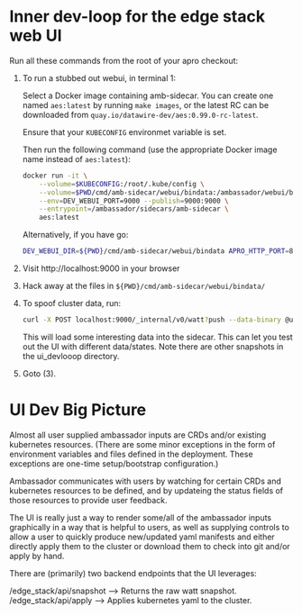 # Inner dev-loop for the edge stack web UI

Run all these commands from the root of your apro checkout:

1. To run a stubbed out webui, in terminal 1:

   Select a Docker image containing amb-sidecar.  You can create one
   named `aes:latest` by running `make images`, or the latest RC can
   be downloaded from `quay.io/datawire-dev/aes:0.99.0-rc-latest`.
   
   Ensure that your `KUBECONFIG` environmet variable is set.

   Then run the following command (use the appropriate Docker image
   name instead of `aes:latest`):

   ```sh
   docker run -it \
       --volume=$KUBECONFIG:/root/.kube/config \
       --volume=$PWD/cmd/amb-sidecar/webui/bindata:/ambassador/webui/bindata \
       --env=DEV_WEBUI_PORT=9000 --publish=9000:9000 \
       --entrypoint=/ambassador/sidecars/amb-sidecar \
       aes:latest
   ```

   Alternatively, if you have go:

   ```sh
   DEV_WEBUI_DIR=${PWD}/cmd/amb-sidecar/webui/bindata APRO_HTTP_PORT=8501 DEV_WEBUI_PORT=9000 go run ./cmd/amb-sidecar
   ```

2. Visit http://localhost:9000 in your browser

3. Hack away at the files in `${PWD}/cmd/amb-sidecar/webui/bindata/`

4. To spoof cluster data, run:

   ```sh
   curl -X POST localhost:9000/_internal/v0/watt?push --data-binary @ui_devloop/snapshot.yaml
   ```

   This will load some interesting data into the sidecar. This can let
   you test out the UI with different data/states. Note there are
   other snapshots in the ui_devlooop directory.

5. Goto (3).

# UI Dev Big Picture

Almost all user supplied ambassador inputs are CRDs and/or existing
kubernetes resources. (There are some minor exceptions in the form of
environment variables and files defined in the deployment. These
exceptions are one-time setup/bootstrap configuration.)

Ambassador communicates with users by watching for certain CRDs and
kubernetes resources to be defined, and by updateing the status fields
of those resources to provide user feedback.

The UI is really just a way to render some/all of the ambassador
inputs graphically in a way that is helpful to users, as well as
supplying controls to allow a user to quickly produce new/updated yaml
manifests and either directly apply them to the cluster or download
them to check into git and/or apply by hand.

There are (primarily) two backend endpoints that the UI leverages:

/edge_stack/api/snapshot --> Returns the raw watt snapshot.
/edge_stack/api/apply --> Applies kubernetes yaml to the cluster.
